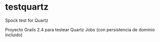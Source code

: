 # testquartz
Spock test for Quartz

Proyecto Grails 2.4 para testear Quartz Jobs (con persistencia de dominio incluido)

